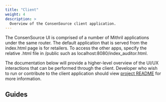 ```yaml
---
title: "Client"
weight: 4
description: >
  Overview of the ConsenSource client application.
---
```


The ConsenSource UI is comprised of a number of Mithril applications under the same router. The default application that is served from the index.html page is for retailers. To access the other apps, specify the relative .html file in /public such as localhost:8080/index_auditor.html.

The documentation below will provide a higher-level overview of the UI/UX interactions that can be performed through the client. Developer who wish to run or contribute to the client application should view [project README](https://github.com/target/consensource/blob/master/client/README.md) for more information.

## Guides
